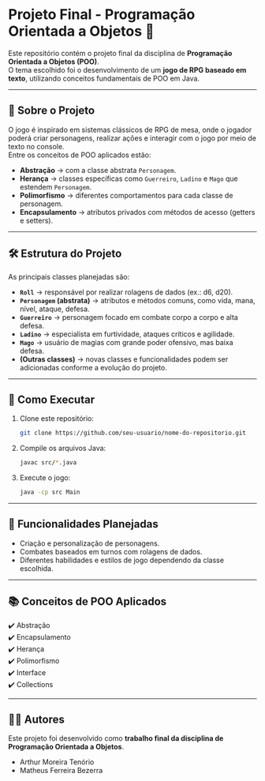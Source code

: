 # Projeto Final - Programação Orientada a Objetos 🎲

Este repositório contém o projeto final da disciplina de **Programação Orientada a Objetos (POO)**.  
O tema escolhido foi o desenvolvimento de um **jogo de RPG baseado em texto**, utilizando conceitos fundamentais de POO em Java.  

---

## 📖 Sobre o Projeto

O jogo é inspirado em sistemas clássicos de RPG de mesa, onde o jogador poderá criar personagens, realizar ações e interagir com o jogo por meio de texto no console.  
Entre os conceitos de POO aplicados estão:  

- **Abstração** → com a classe abstrata `Personagem`.  
- **Herança** → classes específicas como `Guerreiro`, `Ladino` e `Mago` que estendem `Personagem`.  
- **Polimorfismo** → diferentes comportamentos para cada classe de personagem.  
- **Encapsulamento** → atributos privados com métodos de acesso (getters e setters).  

---

## 🛠️ Estrutura do Projeto

As principais classes planejadas são:  

- **`Roll`** → responsável por realizar rolagens de dados (ex.: d6, d20).  
- **`Personagem` (abstrata)** → atributos e métodos comuns, como vida, mana, nível, ataque, defesa.  
- **`Guerreiro`** → personagem focado em combate corpo a corpo e alta defesa.  
- **`Ladino`** → especialista em furtividade, ataques críticos e agilidade.  
- **`Mago`** → usuário de magias com grande poder ofensivo, mas baixa defesa.  
- **(Outras classes)** → novas classes e funcionalidades podem ser adicionadas conforme a evolução do projeto.  

---

## 🚀 Como Executar

1. Clone este repositório:  
   ```bash
   git clone https://github.com/seu-usuario/nome-do-repositorio.git
   ```
2. Compile os arquivos Java:  
   ```bash
   javac src/*.java
   ```
3. Execute o jogo:  
   ```bash
   java -cp src Main
   ```

---

## 📌 Funcionalidades Planejadas

- Criação e personalização de personagens.  
- Combates baseados em turnos com rolagens de dados.  
- Diferentes habilidades e estilos de jogo dependendo da classe escolhida.  

---

## 📚 Conceitos de POO Aplicados

✔️ Abstração  
✔️ Encapsulamento  
✔️ Herança  
✔️ Polimorfismo  
✔️ Interface  
✔️ Collections  

---

## 👨‍💻 Autores

Este projeto foi desenvolvido como **trabalho final da disciplina de Programação Orientada a Objetos**.  

- Arthur Moreira Tenório
- Matheus Ferreira Bezerra  
